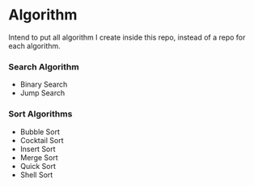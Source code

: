 # Algorithm
Intend to put all algorithm I create inside this repo, instead of a repo for each algorithm.

### Search Algorithm
- Binary Search
- Jump Search

### Sort Algorithms
- Bubble Sort
- Cocktail Sort
- Insert Sort
- Merge Sort
- Quick Sort
- Shell Sort